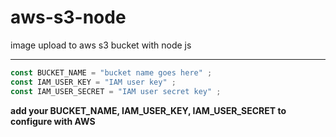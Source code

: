 # aws-s3-node
image upload to aws s3 bucket with node js
***

```javascript
const BUCKET_NAME = "bucket name goes here" ;
const IAM_USER_KEY = "IAM user key" ;
const IAM_USER_SECRET = "IAM user secret key" ;
```

**add your BUCKET_NAME, IAM_USER_KEY, IAM_USER_SECRET to configure with AWS**
